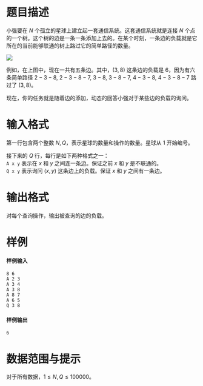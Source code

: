 
# 题目描述

小强要在 $N$ 个孤立的星球上建立起一套通信系统。这套通信系统就是连接 $N$ 个点的一个树。这个树的边是一条一条添加上去的。在某个时刻，一条边的负载就是它所在的当前能够联通的树上路过它的简单路径的数量。

<img src="source/loj/2230/img/aHR0cHM6Ly9vb28uMG8wLm9vby8yMDE3LzA1LzAzLzU5MDkxMTcwNTMzYjEucG5n.png">

例如，在上图中，现在一共有五条边。其中，$(3,8)$ 这条边的负载是 $6$，因为有六条简单路径 $2-3-8,\ 2-3-8-7,\ 3-8,\ 3-8-7,\ 4-3-8,\ 4-3-8-7$ 路过了 $(3,8)$。

现在，你的任务就是随着边的添加，动态的回答小强对于某些边的负载的询问。

# 输入格式

第一行包含两个整数 $N,Q$，表示星球的数量和操作的数量。星球从 $1$ 开始编号。

接下来的 $Q$ 行，每行是如下两种格式之一：  
``A x y`` 表示在 $x$ 和 $y$ 之间连一条边。保证之前 $x$ 和 $y$ 是不联通的。  
``Q x y`` 表示询问 $(x,y)$ 这条边上的负载。保证 $x$ 和 $y$ 之间有一条边。

# 输出格式

对每个查询操作，输出被查询的边的负载。

# 样例

#### 样例输入
```plain
8 6
A 2 3
A 3 4
A 3 8
A 8 7
A 6 5
Q 3 8
```

#### 样例输出
```plain
6
```

# 数据范围与提示

对于所有数据，$1 \leq N,Q \leq 100000$。

